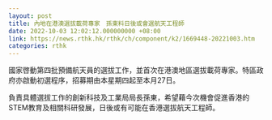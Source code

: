 ```yaml
---
layout: post
title: 內地在港澳選拔載荷專家　孫東料日後或會選航天工程師
date: 2022-10-03 12:02:12.000000000 +08:00
link: https://news.rthk.hk/rthk/ch/component/k2/1669448-20221003.htm
categories: rthk
---
```


國家啓動第四批預備航天員的選拔工作，並首次在港澳地區選拔載荷專家。特區政府亦啟動初選程序，招募期由本星期四起至本月27日。

負責具體選拔工作的創新科技及工業局局長孫東，希望藉今次機會促進香港的STEM教育及相關科研發展，日後或有可能在香港選拔航天工程師。
